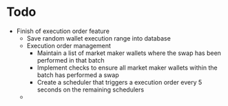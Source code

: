 # Todo

- Finish of execution order feature
  - Save random wallet execution range into database
  - Execution order management
    - Maintain a list of market maker wallets where the swap has been performed in that batch
    - Implement checks to ensure all market maker wallets within the batch has performed a swap
    - Create a scheduler that triggers a execution order every 5 seconds on the remaining schedulers
  - 